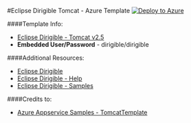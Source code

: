 #Eclipse Dirigible Tomcat - Azure Template [![Deploy to Azure](http://azuredeploy.net/deploybutton.png)](https://azuredeploy.net/)

####Template Info:
- <a href="http://download.eclipse.org/dirigible/drops/R-2.5-201608041010/index.html" target="_blank">Eclipse Dirigible - Tomcat v2.5</a>
- **Embedded User/Password** - dirigible/dirigible

####Additional Resources:

- <a href="http://www.dirigible.io/" target="_blank">Eclipse Dirigible</a>
- <a href="http://www.dirigible.io/help/" target="_blank">Eclipse Dirigible - Help</a>
- <a href="http://www.dirigible.io/samples/" target="_blank">Eclipse Dirigible - Samples</a>

####Credits to:
- <a href="https://github.com/azure-appservice-samples/TomcatTemplate" target="_blank">Azure Appservice Samples - TomcatTemplate</a>
